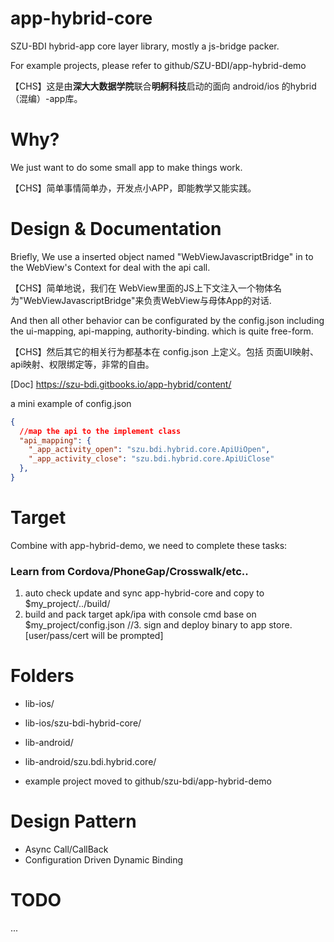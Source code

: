 # app-hybrid-core

SZU-BDI hybrid-app core layer library, mostly a js-bridge packer.

For example projects, please refer to github/SZU-BDI/app-hybrid-demo

【CHS】这是由**深大大数据学院**联合**明舸科技**启动的面向 android/ios 的hybrid（混编）-app库。

# Why?

We just want to do some small app to make things work.  

【CHS】简单事情简单办，开发点小APP，即能教学又能实践。

# Design & Documentation

Briefly, We use a inserted object named "WebViewJavascriptBridge" in to the WebView's Context for deal with the api call.

【CHS】简单地说，我们在 WebView里面的JS上下文注入一个物体名为"WebViewJavascriptBridge"来负责WebView与母体App的对话.

And then all other behavior can be configurated by the config.json including the ui-mapping, api-mapping, authority-binding. which is quite free-form.

【CHS】然后其它的相关行为都基本在 config.json 上定义。包括 页面UI映射、api映射、权限绑定等，非常的自由。

[Doc] https://szu-bdi.gitbooks.io/app-hybrid/content/

a mini example of config.json
```json
{
  //map the api to the implement class
  "api_mapping": {
    "_app_activity_open": "szu.bdi.hybrid.core.ApiUiOpen",
    "_app_activity_close": "szu.bdi.hybrid.core.ApiUiClose"
  },
}
```

# Target

Combine with app-hybrid-demo, we need to complete these tasks:

### Learn from Cordova/PhoneGap/Crosswalk/etc..

1. auto check update and sync app-hybrid-core and copy to $my_project/../build/
2. build and pack target apk/ipa with console cmd base on $my_project/config.json
//3. sign and deploy binary to app store. [user/pass/cert will be prompted]

# Folders

* lib-ios/
* lib-ios/szu-bdi-hybrid-core/

* lib-android/
* lib-android/szu.bdi.hybrid.core/

* example project moved to github/szu-bdi/app-hybrid-demo

# Design Pattern

* Async Call/CallBack
* Configuration Driven Dynamic Binding

# TODO

...
